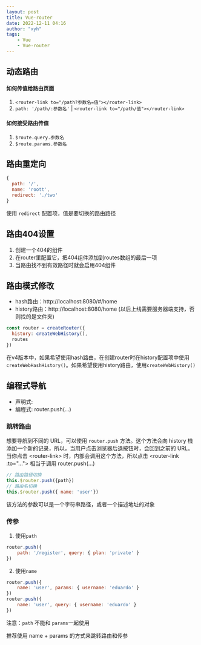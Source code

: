 ```yaml
---
layout: post
title: Vue-router
date: 2022-12-11 04:16
author: "xyh"
tags:
    - Vue
    - Vue-router
---
```

## 动态路由
#### 如何传值给路由页面
1. `<router-link to="/path?参数名=值"></router-link>`
2. `path: '/path/:参数名'` | `<router-link to="/path/值"></router-link>`
#### 如何接受路由传值
1. `$route.query.参数名`
2. `$route.params.参数名`

## 路由重定向
```js
{
  path: '/',
  name: 'roott',
  redirect: './two'
}
```
使用 `redirect` 配置项，值是要切换的路由路径

## 路由404设置
1. 创建一个404的组件
2. 在router里配置它，把404组件添加到routes数组的最后一项
3. 当路由找不到有效路径时就会启用404组件

## 路由模式修改
- hash路由：http://localhost:8080/#/home
- history路由：http://localhost:8080/home (以后上线需要服务器端支持，否则找的是文件夹)
```js
const router = createRouter({
  history: createWebHistory(),
  routes
})
```
在v4版本中，如果希望使用hash路由，在创建router时在history配置项中使用`createWebHashHistory()`。如果希望使用history路由，使用`createWebHistory()`

## 编程式导航
- 声明式: <router-link :to="...">
- 编程式: router.push(...)
### 跳转路由
想要导航到不同的 URL，可以使用 `router.push` 方法。这个方法会向 history 栈添加一个新的记录，所以，当用户点击浏览器后退按钮时，会回到之前的 URL。当你点击 \<router-link> 时，内部会调用这个方法，所以点击 \<router-link :to="..."> 相当于调用 router.push(...)
```js
// 路由路径切换
this.$router.push({path})
// 路由名切换
this.$router.push({ name: 'user'})
```
该方法的参数可以是一个字符串路径，或者一个描述地址的对象
### 传参
1. 使用`path`
```js
router.push({ 
    path: '/register', query: { plan: 'private' } 
})
```
2. 使用`name`
```js
router.push({ 
    name: 'user', params: { username: 'eduardo' } 
})
router.push({ 
    name: 'user', query: { username: 'eduardo' } 
})
```
注意：`path` 不能和 `params`一起使用

推荐使用 name + params 的方式来跳转路由和传参
